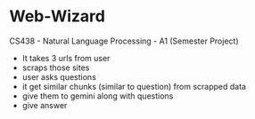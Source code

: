 # Web-Wizard

CS438 - Natural Language Processing - A1 (Semester Project)

- It takes 3 urls from user
- scraps those sites
- user asks questions
- it get similar chunks (similar to question) from scrapped data
- give them to gemini along with questions
- give answer
